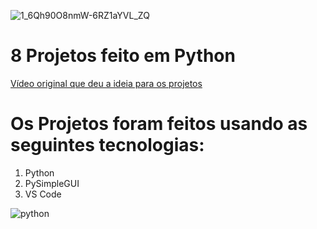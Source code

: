 ![1_6Qh90O8nmW-6RZ1aYVL_ZQ](https://user-images.githubusercontent.com/56974829/106387254-ce466780-63d0-11eb-9fba-d0564da11d4c.png)

# 8 Projetos feito em Python 

[Vídeo original que deu a ideia para os projetos](https://www.youtube.com/watch?v=ZJV5z21eNXA&t=104s)

# Os Projetos foram feitos usando as seguintes tecnologias:

1. Python
2. PySimpleGUI
3. VS Code

![python](https://user-images.githubusercontent.com/56974829/106387439-a1df1b00-63d1-11eb-9902-f662e5ab35fb.jpg)
